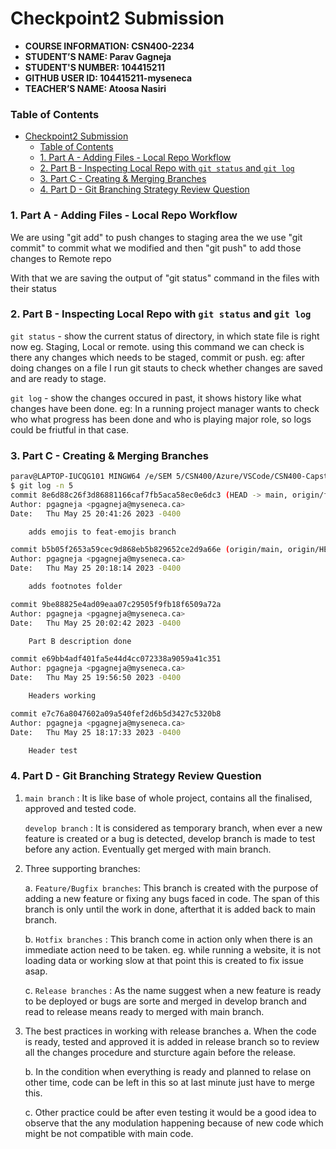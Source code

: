 # Checkpoint2 Submission

- **COURSE INFORMATION: CSN400-2234**
- **STUDENT’S NAME: Parav Gagneja**
- **STUDENT'S NUMBER: 104415211**
- **GITHUB USER ID: 104415211-myseneca**
- **TEACHER’S NAME: Atoosa Nasiri**


### Table of Contents
- [Checkpoint2 Submission](#checkpoint2-submission)
    - [Table of Contents](#table-of-contents)
    - [1. Part A - Adding Files - Local Repo Workflow](#1-part-a---adding-files---local-repo-workflow)
    - [2. Part B - Inspecting Local Repo with `git status` and `git log`](#2-part-b---inspecting-local-repo-with-git-status-and-git-log)
    - [3. Part C - Creating \& Merging Branches](#3-part-c---creating--merging-branches)
    - [4. Part D - Git Branching Strategy Review Question](#4-part-d---git-branching-strategy-review-question)


### 1. Part A - Adding Files - Local Repo Workflow

We are using "git add" to push changes to staging area
the we use "git commit" to commit what we modified
and then "git push" to add those changes to Remote repo

With that we are saving the output of "git status" command in the files with their status



### 2. Part B - Inspecting Local Repo with `git status` and `git log`

`git status` - show the current status of directory, in which state file is right now eg. Staging, Local or remote. using this command we can check is there any changes which needs to be staged, commit or push. eg: after doing changes on a file I run git stauts to check whether changes are saved and are ready to stage.

`git log` - show the changes occured in past, it shows history like what changes have been done. eg: In a running project manager wants to check who what progress has been done and who is playing major role, so logs could be friutful in that case.

### 3. Part C - Creating & Merging Branches
``` bash
parav@LAPTOP-IUCQG101 MINGW64 /e/SEM 5/CSN400/Azure/VSCode/CSN400-Capstone/Checkpoint2 (main)
$ git log -n 5
commit 8e6d88c26f3d86881166caf7fb5aca58ec0e6dc3 (HEAD -> main, origin/feat-emojis, feat-emojis)
Author: pgagneja <pgagneja@myseneca.ca>
Date:   Thu May 25 20:41:26 2023 -0400

    adds emojis to feat-emojis branch

commit b5b05f2653a59cec9d868eb5b829652ce2d9a66e (origin/main, origin/HEAD)
Author: pgagneja <pgagneja@myseneca.ca>
Date:   Thu May 25 20:18:14 2023 -0400

    adds footnotes folder

commit 9be88825e4ad09eaa07c29505f9fb18f6509a72a
Author: pgagneja <pgagneja@myseneca.ca>
Date:   Thu May 25 20:02:42 2023 -0400

    Part B description done

commit e69bb4adf401fa5e44d4cc072338a9059a41c351
Author: pgagneja <pgagneja@myseneca.ca>
Date:   Thu May 25 19:56:50 2023 -0400

    Headers working

commit e7c76a8047602a09a540fef2d6b5d3427c5320b8
Author: pgagneja <pgagneja@myseneca.ca>
Date:   Thu May 25 18:17:33 2023 -0400

    Header test
```

### 4. Part D - Git Branching Strategy Review Question

1. `main branch` : It is like base of whole project, contains all the finalised, approved and tested code. 
   
   `develop branch` : It is considered as temporary branch, when ever a new feature is created or a bug is detected, develop branch is made to test before any action. Eventually get merged with main branch.

2. Three supporting branches:
   
   a. `Feature/Bugfix branches`: This branch is created with the purpose of adding a new feature or fixing any bugs faced in code. The span of this branch is only until the work in done, afterthat it is added back to main branch.

   b. `Hotfix branches` : This branch come in action only when there is an immediate action need to be taken. eg. while running a website, it is not loading data or working slow at that point this is created to fix issue asap.

   c. `Release branches` : As the name suggest when a new feature is ready to be deployed or bugs are sorte and merged in develop branch and read to release means ready to merged with main branch.

3. The best practices in working with release branches
   a. When the code is ready, tested and approved it is added in release branch so to review all the changes procedure and sturcture again before the release.

   b. In the condition when everything is ready and planned to relase on other time, code can be left in this so at last minute just have to merge this.

   c. Other practice could be after even testing it would be a good idea to observe that the any modulation happening because of new code which might be not compatible with main code.
